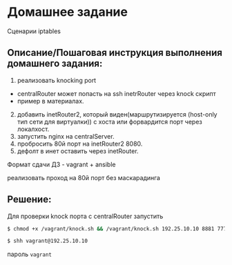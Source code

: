 # Домашнее задание

Сценарии iptables

## Описание/Пошаговая инструкция выполнения домашнего задания:
1. реализовать knocking port

* centralRouter может попасть на ssh inetrRouter через knock скрипт
* пример в материалах.
2. добавить inetRouter2, который виден(маршрутизируется (host-only тип сети для виртуалки)) с хоста или форвардится порт через локалхост.
3. запустить nginx на centralServer.
4. пробросить 80й порт на inetRouter2 8080.
5. дефолт в инет оставить через inetRouter.

Формат сдачи ДЗ - vagrant + ansible

реализовать проход на 80й порт без маскарадинга

## Решение:

Для проверки knock порта с centralRouter запустить
```bash
$ chmod +x /vagrant/knock.sh && /vagrant/knock.sh 192.25.10.10 8881 7777 9991
```
```bash
$ shh vagrant@192.25.10.10
```
пароль `vagrant`
